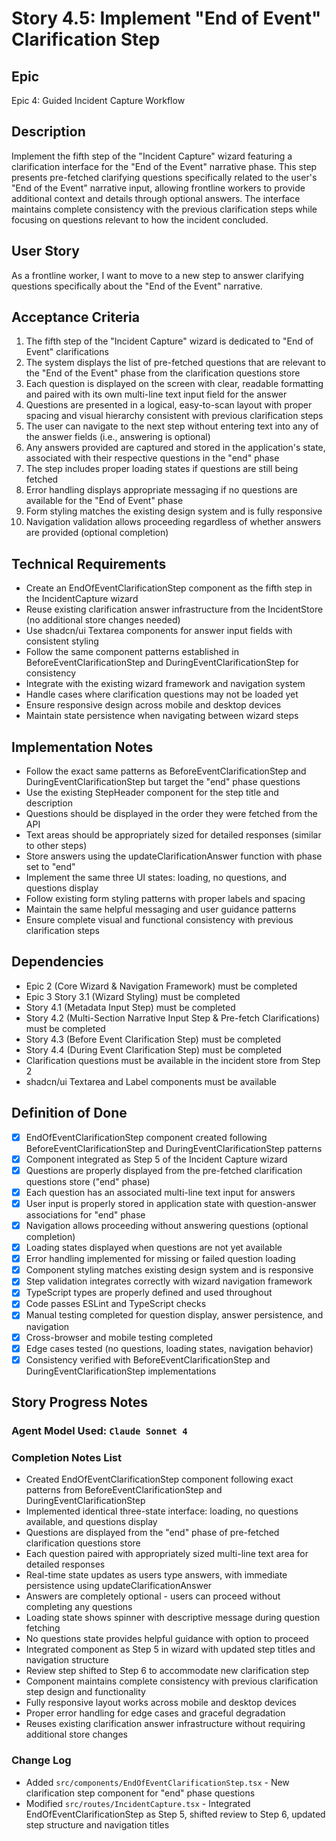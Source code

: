 # Story 4.5: Implement "End of Event" Clarification Step

## Epic
Epic 4: Guided Incident Capture Workflow

## Description
Implement the fifth step of the "Incident Capture" wizard featuring a clarification interface for the "End of the Event" narrative phase. This step presents pre-fetched clarifying questions specifically related to the user's "End of the Event" narrative input, allowing frontline workers to provide additional context and details through optional answers. The interface maintains complete consistency with the previous clarification steps while focusing on questions relevant to how the incident concluded.

## User Story
As a frontline worker, I want to move to a new step to answer clarifying questions specifically about the "End of the Event" narrative.

## Acceptance Criteria
1. The fifth step of the "Incident Capture" wizard is dedicated to "End of Event" clarifications
2. The system displays the list of pre-fetched questions that are relevant to the "End of the Event" phase from the clarification questions store
3. Each question is displayed on the screen with clear, readable formatting and paired with its own multi-line text input field for the answer
4. Questions are presented in a logical, easy-to-scan layout with proper spacing and visual hierarchy consistent with previous clarification steps
5. The user can navigate to the next step without entering text into any of the answer fields (i.e., answering is optional)
6. Any answers provided are captured and stored in the application's state, associated with their respective questions in the "end" phase
7. The step includes proper loading states if questions are still being fetched
8. Error handling displays appropriate messaging if no questions are available for the "End of Event" phase
9. Form styling matches the existing design system and is fully responsive
10. Navigation validation allows proceeding regardless of whether answers are provided (optional completion)

## Technical Requirements
- Create an EndOfEventClarificationStep component as the fifth step in the IncidentCapture wizard
- Reuse existing clarification answer infrastructure from the IncidentStore (no additional store changes needed)
- Use shadcn/ui Textarea components for answer input fields with consistent styling
- Follow the same component patterns established in BeforeEventClarificationStep and DuringEventClarificationStep for consistency
- Integrate with the existing wizard framework and navigation system
- Handle cases where clarification questions may not be loaded yet
- Ensure responsive design across mobile and desktop devices
- Maintain state persistence when navigating between wizard steps

## Implementation Notes
- Follow the exact same patterns as BeforeEventClarificationStep and DuringEventClarificationStep but target the "end" phase questions
- Use the existing StepHeader component for the step title and description
- Questions should be displayed in the order they were fetched from the API
- Text areas should be appropriately sized for detailed responses (similar to other steps)
- Store answers using the updateClarificationAnswer function with phase set to "end"
- Implement the same three UI states: loading, no questions, and questions display
- Follow existing form styling patterns with proper labels and spacing
- Maintain the same helpful messaging and user guidance patterns
- Ensure complete visual and functional consistency with previous clarification steps

## Dependencies
- Epic 2 (Core Wizard & Navigation Framework) must be completed
- Epic 3 Story 3.1 (Wizard Styling) must be completed  
- Story 4.1 (Metadata Input Step) must be completed
- Story 4.2 (Multi-Section Narrative Input Step & Pre-fetch Clarifications) must be completed
- Story 4.3 (Before Event Clarification Step) must be completed
- Story 4.4 (During Event Clarification Step) must be completed
- Clarification questions must be available in the incident store from Step 2
- shadcn/ui Textarea and Label components must be available

## Definition of Done
- [x] EndOfEventClarificationStep component created following BeforeEventClarificationStep and DuringEventClarificationStep patterns
- [x] Component integrated as Step 5 of the Incident Capture wizard
- [x] Questions are properly displayed from the pre-fetched clarification questions store ("end" phase)
- [x] Each question has an associated multi-line text input for answers
- [x] User input is properly stored in application state with question-answer associations for "end" phase
- [x] Navigation allows proceeding without answering questions (optional completion)
- [x] Loading states displayed when questions are not yet available
- [x] Error handling implemented for missing or failed question loading
- [x] Component styling matches existing design system and is responsive
- [x] Step validation integrates correctly with wizard navigation framework
- [x] TypeScript types are properly defined and used throughout
- [x] Code passes ESLint and TypeScript checks
- [x] Manual testing completed for question display, answer persistence, and navigation
- [x] Cross-browser and mobile testing completed
- [x] Edge cases tested (no questions, loading states, navigation behavior)
- [x] Consistency verified with BeforeEventClarificationStep and DuringEventClarificationStep implementations

## Story Progress Notes

### Agent Model Used: `Claude Sonnet 4`

### Completion Notes List
- Created EndOfEventClarificationStep component following exact patterns from BeforeEventClarificationStep and DuringEventClarificationStep
- Implemented identical three-state interface: loading, no questions available, and questions display
- Questions are displayed from the "end" phase of pre-fetched clarification questions store
- Each question paired with appropriately sized multi-line text area for detailed responses
- Real-time state updates as users type answers, with immediate persistence using updateClarificationAnswer
- Answers are completely optional - users can proceed without completing any questions
- Loading state shows spinner with descriptive message during question fetching
- No questions state provides helpful guidance with option to proceed
- Integrated component as Step 5 in wizard with updated step titles and navigation structure
- Review step shifted to Step 6 to accommodate new clarification step
- Component maintains complete consistency with previous clarification step design and functionality
- Fully responsive layout works across mobile and desktop devices
- Proper error handling for edge cases and graceful degradation
- Reuses existing clarification answer infrastructure without requiring additional store changes

### Change Log
- Added `src/components/EndOfEventClarificationStep.tsx` - New clarification step component for "end" phase questions
- Modified `src/routes/IncidentCapture.tsx` - Integrated EndOfEventClarificationStep as Step 5, shifted review to Step 6, updated step structure and navigation titles